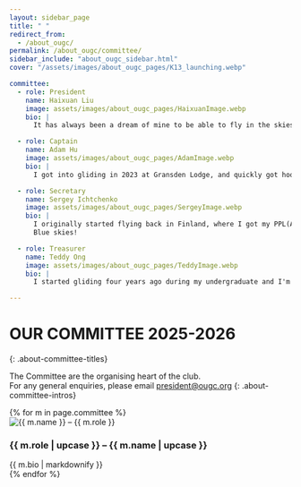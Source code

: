 ```yaml
---
layout: sidebar_page
title: " "
redirect_from:
  - /about_ougc/
permalink: /about_ougc/committee/
sidebar_include: "about_ougc_sidebar.html"
cover: "/assets/images/about_ougc_pages/K13_launching.webp"

committee:
  - role: President
    name: Haixuan Liu
    image: assets/images/about_ougc_pages/HaixuanImage.webp
    bio: |
      It has always been a dream of mine to be able to fly in the skies on my own, so it's great to be a part of OUGC/OGC where I can share my joy with many other cool people in the club. It's always amazing to see everyone helping out (for free!!) to keep the sport as affordable and accessible, and I also feel great to be a part of that each time I visit the airfield!

  - role: Captain
    name: Adam Hu
    image: assets/images/about_ougc_pages/AdamImage.webp
    bio: |
      I got into gliding in 2023 at Gransden Lodge, and quickly got hooked. I subsequently joined OUGC in 2024, and earned my Bronze & Cross-Country endorsements, as well as my Silver badge in 2025. I love spending time with the awesome people at the club, whether it's just hanging out or helping out at the launch site. As the Captain, I organise our expeditions and the annual Varsity match against Cambridge.

  - role: Secretary
    name: Sergey Ichtchenko
    image: assets/images/about_ougc_pages/SergeyImage.webp
    bio: |
      I originally started flying back in Finland, where I got my PPL(A) license for powered planes back in 2023. I love that I can continue my flying hobby with gliders at Oxford, surrounded by wonderful and excited pilots from OUGC.
      Blue skies!

  - role: Treasurer
    name: Teddy Ong
    image: assets/images/about_ougc_pages/TeddyImage.webp
    bio: |
      I started gliding four years ago during my undergraduate and I'm now doing a DPhil in Physics. I come from Singapore and the sport is not possible in Southeast Asia. In fact, I think the UK is the safest place to learn gliding, so cherish your opportunity here and now!

---
```


# OUR COMMITTEE 2025-2026
{: .about-committee-titles}

The Committee are the organising heart of the club.  
For any general enquiries, please email president@ougc.org
{: .about-committee-intros}

<div class="committee-stack">
{% for m in page.committee %}
  <section class="committee-row">
    <div class="photo">
      <img src="{{ m.image | relative_url }}" alt="{{ m.name }} – {{ m.role }}">
    </div>
    <div class="bio">
      <h3 class="role-name">{{ m.role | upcase }} – {{ m.name | upcase }}</h3>
      {{ m.bio | markdownify }}
    </div>
  </section>
{% endfor %}
</div>